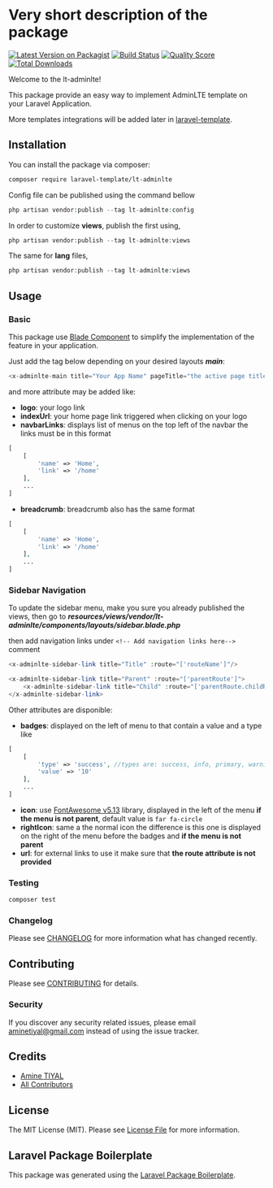 # Very short description of the package

[![Latest Version on Packagist](https://img.shields.io/packagist/v/laravel-template/lt-adminlte.svg?style=flat-square)](https://packagist.org/packages/laravel-template/lt-adminlte)
[![Build Status](https://img.shields.io/travis/laravel-template/lt-adminlte/master.svg?style=flat-square)](https://travis-ci.org/laravel-template/lt-adminlte)
[![Quality Score](https://img.shields.io/scrutinizer/g/laravel-template/lt-adminlte.svg?style=flat-square)](https://scrutinizer-ci.com/g/laravel-template/lt-adminlte)
[![Total Downloads](https://img.shields.io/packagist/dt/laravel-template/lt-adminlte.svg?style=flat-square)](https://packagist.org/packages/laravel-template/lt-adminlte)

Welcome to the lt-adminlte!

This package provide an easy way to implement AdminLTE template on your Laravel Application.

More templates integrations will be added later in  [laravel-template](https://github.com/laravel-template).


## Installation

You can install the package via composer:

```bash
composer require laravel-template/lt-adminlte
```

Config file can be published using the command bellow
``` php
php artisan vendor:publish --tag lt-adminlte:config
```

In order to customize **views**, publish the first using, 
``` php
php artisan vendor:publish --tag lt-adminlte:views
```

The same for **lang** files, 
``` php
php artisan vendor:publish --tag lt-adminlte:views
```

## Usage

### Basic
This package use [Blade Component](https://laravel.com/docs/7.x/blade#components) to simplify the implementation of the feature in your application.

Just add the tag below depending on your desired layouts **_main_**:
``` php
<x-adminlte-main title="Your App Name" pageTitle="the active page title">Page Content</x-adminlte-main>
```
and more attribute may be added like:
* **logo**: your logo link
* **indexUrl**: your home page link triggered when clicking on your logo
* **navbarLinks**: displays list of menus on the top left of the navbar the links must be in this format
```php
[
    [
        'name' => 'Home',
        'link' => '/home'
    ],
    ...
]
```
* **breadcrumb**: breadcrumb also has the same format
```php
[
    [
        'name' => 'Home',
        'link' => '/home'
    ],
    ...
]
```
### Sidebar Navigation

To update the sidebar menu, make you sure you already published the views, then go to _**resources/views/vendor/lt-adminlte/components/layouts/sidebar.blade.php**_

then add navigation links under `<!-- Add navigation links here-->` comment
```php
<x-adminlte-sidebar-link title="Title" :route="['routeName']"/>

<x-adminlte-sidebar-link title="Parent" :route="['parentRoute']">
    <x-adminlte-sidebar-link title="Child" :route="['parentRoute.childRoute']" />
</x-adminlte-sidebar-link>
```
Other attributes are disponible:
* **badges**: displayed on the left of menu to that contain a value and a type like 
```php
[
    [
        'type' => 'success', //types are: success, info, primary, warning, secondary, danger
        'value' => '10'
    ],
    ...
]
```
* **icon**: use [FontAwesome v5.13](https://fontawesome.com) library, displayed in the left of the menu **if the menu is not parent**, default value is ```far fa-circle```
* **rightIcon**: same a the normal icon the difference is this one is displayed on the right of the menu before the badges and **if the menu is not parent**
* **url**: for external links to use it make sure that **the route attribute is not provided**


### Testing

``` bash
composer test
```

### Changelog

Please see [CHANGELOG](CHANGELOG.md) for more information what has changed recently.

## Contributing

Please see [CONTRIBUTING](CONTRIBUTING.md) for details.

### Security

If you discover any security related issues, please email aminetiyal@gmail.com instead of using the issue tracker.

## Credits

- [Amine TIYAL](https://github.com/laravel-template)
- [All Contributors](../../contributors)

## License

The MIT License (MIT). Please see [License File](LICENSE.md) for more information.

## Laravel Package Boilerplate

This package was generated using the [Laravel Package Boilerplate](https://laravelpackageboilerplate.com).